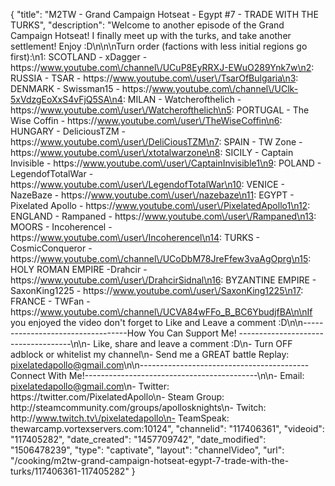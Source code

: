 {
    "title": "M2TW - Grand Campaign Hotseat - Egypt #7 - TRADE WITH THE TURKS",
    "description": "Welcome to another episode of the Grand Campaign Hotseat!  I finally meet up with the turks, and take another settlement!  Enjoy :D\n\n\nTurn order (factions with less initial regions go first):\n1: SCOTLAND - xDagger - https:\/\/www.youtube.com\/channel\/UCuP8EyRRXJ-EWuO289Ynk7w\n2: RUSSIA - TSAR - https:\/\/www.youtube.com\/user\/TsarOfBulgaria\n3: DENMARK - Swissman15 - https:\/\/www.youtube.com\/channel\/UClk-5xVdzgEoXxS4vFjQ5SA\n4: MILAN - Watcherofthelich - https:\/\/www.youtube.com\/user\/Watcherofthelich\n5: PORTUGAL - The Wise Coffin - https:\/\/www.youtube.com\/user\/TheWiseCoffin\n6: HUNGARY - DeliciousTZM - https:\/\/www.youtube.com\/user\/DeliCiousTZM\n7: SPAIN - TW Zone - https:\/\/www.youtube.com\/user\/xtotalwarzone\n8: SICILY - Captain Invisible - https:\/\/www.youtube.com\/user\/CaptainInvisible1\n9: POLAND - LegendofTotalWar - https:\/\/www.youtube.com\/user\/LegendofTotalWar\n10: VENICE - NazeBaze - https:\/\/www.youtube.com\/user\/nazebaze\n11: EGYPT - Pixelated Apollo - https:\/\/www.youtube.com\/user\/PixelatedApollo1\n12: ENGLAND - Rampaned - https:\/\/www.youtube.com\/user\/Rampaned\n13: MOORS - Incoherencel - https:\/\/www.youtube.com\/user\/Incoherencel\n14: TURKS - CosmicConqueror - https:\/\/www.youtube.com\/channel\/UCoDbM78JreFfew3vaAgOprg\n15: HOLY ROMAN EMPIRE -Drahcir - https:\/\/www.youtube.com\/user\/DrahcirSidnal\n16: BYZANTINE EMPIRE - SaxonKing1225 - https:\/\/www.youtube.com\/user\/SaxonKing1225\n17: FRANCE - TWFan - https:\/\/www.youtube.com\/channel\/UCVA84wFFo_B_BC6YbudjfBA\n\nIf you enjoyed the video don't forget to Like and Leave a comment :D\n\n----------------------------------How You Can Support Me! ------------------------------------\n\n- Like, share and leave a comment :D\n- Turn OFF adblock or whitelist my channel\n- Send me a GREAT battle Replay: pixelatedapollo@gmail.com\n\n------------------------------------------Connect With Me!-------------------------------------------\n\n- Email: pixelatedapollo@gmail.com\n- Twitter: https:\/\/twitter.com\/PixelatedApollo\n- Steam Group:  http:\/\/steamcommunity.com\/groups\/apollosknights\n- Twitch: http:\/\/www.twitch.tv\/pixelatedapollo\n- TeamSpeak: thewarcamp.vortexservers.com:10124",
    "channelid": "117406361",
    "videoid": "117405282",
    "date_created": "1457709742",
    "date_modified": "1506478239",
    "type": "captivate",
    "layout": "channelVideo",
    "url": "\/cooking\/m2tw-grand-campaign-hotseat-egypt-7-trade-with-the-turks\/117406361-117405282"
}